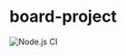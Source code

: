 # board-project

![Node.js CI](https://github.com/pwr-piisw/board-project/workflows/Node.js%20CI/badge.svg)